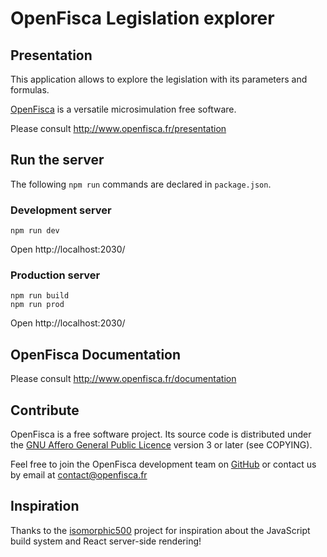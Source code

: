 # OpenFisca Legislation explorer

## Presentation

This application allows to explore the legislation with its parameters and formulas.

[OpenFisca](http://www.openfisca.fr/) is a versatile microsimulation free software.

Please consult http://www.openfisca.fr/presentation

## Run the server

The following `npm run` commands are declared in `package.json`.

### Development server

    npm run dev

Open http://localhost:2030/

### Production server

    npm run build
    npm run prod

Open http://localhost:2030/

## OpenFisca Documentation

Please consult http://www.openfisca.fr/documentation

## Contribute

OpenFisca is a free software project.
Its source code is distributed under the [GNU Affero General Public Licence](http://www.gnu.org/licenses/agpl.html)
version 3 or later (see COPYING).

Feel free to join the OpenFisca development team on [GitHub](https://github.com/openfisca) or contact us by email at
contact@openfisca.fr

## Inspiration

Thanks to the [isomorphic500](https://github.com/gpbl/isomorphic500) project for inspiration
about the JavaScript build system and React server-side rendering!
